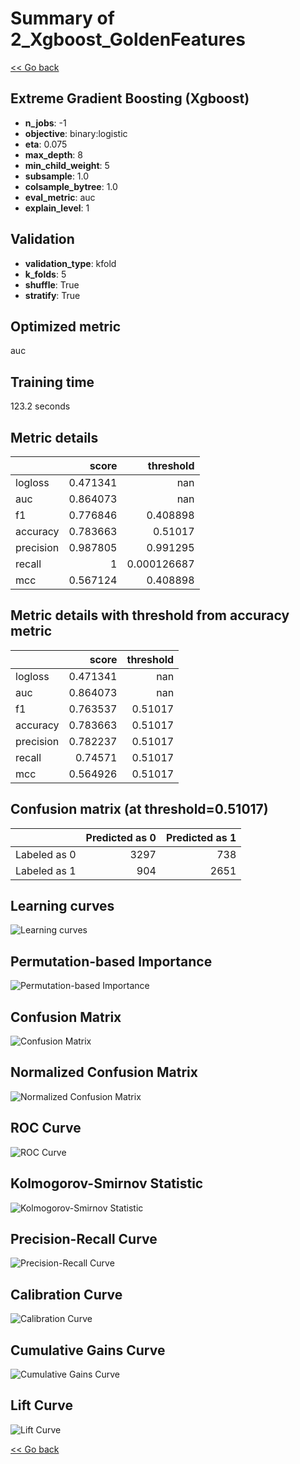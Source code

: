 # Summary of 2_Xgboost_GoldenFeatures

[<< Go back](../README.md)


## Extreme Gradient Boosting (Xgboost)
- **n_jobs**: -1
- **objective**: binary:logistic
- **eta**: 0.075
- **max_depth**: 8
- **min_child_weight**: 5
- **subsample**: 1.0
- **colsample_bytree**: 1.0
- **eval_metric**: auc
- **explain_level**: 1

## Validation
 - **validation_type**: kfold
 - **k_folds**: 5
 - **shuffle**: True
 - **stratify**: True

## Optimized metric
auc

## Training time

123.2 seconds

## Metric details
|           |    score |     threshold |
|:----------|---------:|--------------:|
| logloss   | 0.471341 | nan           |
| auc       | 0.864073 | nan           |
| f1        | 0.776846 |   0.408898    |
| accuracy  | 0.783663 |   0.51017     |
| precision | 0.987805 |   0.991295    |
| recall    | 1        |   0.000126687 |
| mcc       | 0.567124 |   0.408898    |


## Metric details with threshold from accuracy metric
|           |    score |   threshold |
|:----------|---------:|------------:|
| logloss   | 0.471341 |   nan       |
| auc       | 0.864073 |   nan       |
| f1        | 0.763537 |     0.51017 |
| accuracy  | 0.783663 |     0.51017 |
| precision | 0.782237 |     0.51017 |
| recall    | 0.74571  |     0.51017 |
| mcc       | 0.564926 |     0.51017 |


## Confusion matrix (at threshold=0.51017)
|              |   Predicted as 0 |   Predicted as 1 |
|:-------------|-----------------:|-----------------:|
| Labeled as 0 |             3297 |              738 |
| Labeled as 1 |              904 |             2651 |

## Learning curves
![Learning curves](learning_curves.png)

## Permutation-based Importance
![Permutation-based Importance](permutation_importance.png)
## Confusion Matrix

![Confusion Matrix](confusion_matrix.png)


## Normalized Confusion Matrix

![Normalized Confusion Matrix](confusion_matrix_normalized.png)


## ROC Curve

![ROC Curve](roc_curve.png)


## Kolmogorov-Smirnov Statistic

![Kolmogorov-Smirnov Statistic](ks_statistic.png)


## Precision-Recall Curve

![Precision-Recall Curve](precision_recall_curve.png)


## Calibration Curve

![Calibration Curve](calibration_curve_curve.png)


## Cumulative Gains Curve

![Cumulative Gains Curve](cumulative_gains_curve.png)


## Lift Curve

![Lift Curve](lift_curve.png)



[<< Go back](../README.md)

